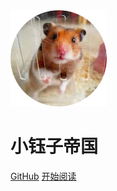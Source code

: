 <img src="_coverpage.assets/20200624035041.81eb65dfb71e7dd66b560f4c515019c6.webp" style="zoom:15%;" />

# 小钰子帝国

[GitHub](https://github.com/yukmingyu/notes)	[开始阅读](#Openvpn配置)

